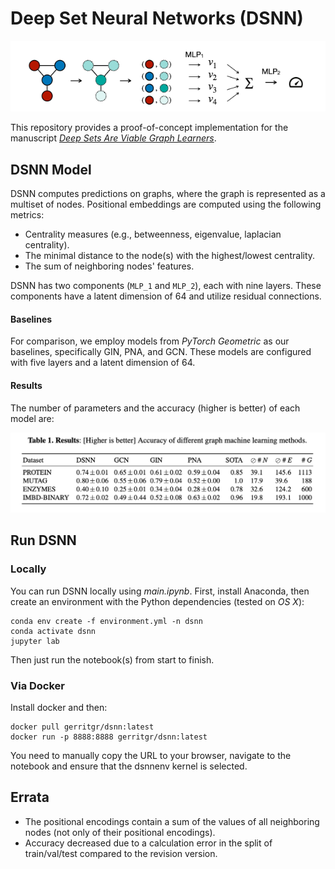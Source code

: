 # Deep Set Neural Networks (DSNN)

![alt text](overview.png "Overview")

This repository provides a proof-of-concept implementation for the manuscript _[Deep Sets Are Viable Graph Learners](https://github.com/gerritgr/DSNN/blob/8f469fe91e263cc29c466dd650424220dda97ee5/manuscript.pdf)_.

## DSNN Model
DSNN computes predictions on graphs, where the graph is represented as a multiset of nodes. Positional embeddings are computed using the following metrics:
- Centrality measures (e.g., betweenness, eigenvalue, laplacian centrality).
- The minimal distance to the node(s) with the highest/lowest centrality.
- The sum of neighboring nodes' features.

DSNN has two components (`MLP_1` and `MLP_2`), each with nine layers. These components have a latent dimension of 64 and utilize residual connections.

#### Baselines
For comparison, we employ models from _PyTorch Geometric_ as our baselines, specifically GIN, PNA, and GCN. These models are configured with five layers and a latent dimension of 64.

#### Results
The number of parameters and the accuracy (higher is better) of each model are:

![alt text](results.png "Results")

## Run DSNN 

### Locally

You can run DSNN locally using _main.ipynb_. First, install Anaconda, then create an environment with the Python dependencies (tested on _OS X_):

```console
conda env create -f environment.yml -n dsnn
conda activate dsnn
jupyter lab
```
Then just run the notebook(s) from start to finish. 

### Via Docker
Install docker and then:
```console
docker pull gerritgr/dsnn:latest
docker run -p 8888:8888 gerritgr/dsnn:latest
```
You need to manually copy the URL to your browser, navigate to the notebook and ensure that the dsnnenv kernel is selected. 


## Errata
- The positional encodings contain a sum of the values of all neighboring nodes (not only of their positional encodings).
- Accuracy decreased due to a calculation error in the split of train/val/test compared to the revision version.
